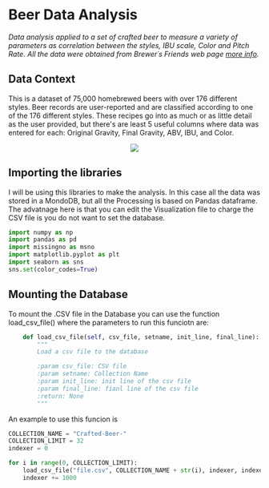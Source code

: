 # Beer Data Analysis

*Data analysis applied to a set of crafted beer to measure a variety of parameters as correlation between the styles, IBU scale, Color and Pitch Rate. All the data were obtained from Brewer´s Friends web page [more info](https://www.brewersfriend.com/).*

## Data Context
This is a dataset of 75,000 homebrewed beers with over 176 different styles. Beer records are user-reported and are classified according to one of the 176 different styles. These recipes go into as much or as little detail as the user provided, but there's are least 5 useful columns where data was entered for each: Original Gravity, Final Gravity, ABV, IBU, and Color.

<p align="center">
  <img src="https://static.vinepair.com/wp-content/uploads/2015/08/craft-beer-definition-inside-header.jpg">
</p>

## Importing the libraries
I will be using this libraries to make the analysis. In this case all the data was stored in a MondoDB, but all the Processing is based on Pandas dataframe. The advatnage here is that you can edit the Visualization file to charge the CSV file is you do not want to set the database.

```python
import numpy as np
import pandas as pd
import missingno as msno
import matplotlib.pyplot as plt
import seaborn as sns
sns.set(color_codes=True)
```
## Mounting the Database

To mount the .CSV file in the Database you can use the function load_csv_file() where the parameters to run this funciotn are:
```python
    def load_csv_file(self, csv_file, setname, init_line, final_line):
        """
        Load a csv file to the database

        :param csv_file: CSV file
        :param setname: Collection Name
        :param init_line: init line of the csv file
        :param final_line: fianl line of the csv file
        :return: None
        """
```
An example to use this funcion is
```python
COLLECTION_NAME = "Crafted-Beer-"
COLLECTION_LIMIT = 32
indexer = 0

for i in range(0, COLLECTION_LIMIT):
	load_csv_file("file.csv", COLLECTION_NAME + str(i), indexer, indexer+1000)
	indexer += 1000
```
